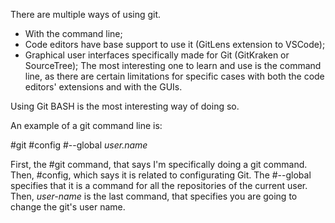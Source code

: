 There are multiple ways of using git.

- With the command line;
- Code editors have base support to use it (GitLens extension to VSCode);
- Graphical user interfaces specifically made for Git (GitKraken or SourceTree);
The most interesting one to learn and use is the command line, as there are certain limitations for specific cases with both the code editors' extensions and with the GUIs.

Using Git BASH is the most interesting way of doing so.

An example of a git command line is:

#git #config #--global _user.name_

First, the #git command, that says I'm specifically doing a git command. Then, #config, which says it is related to configurating Git. The #--global specifies that it is a command for all the repositories of the current user. Then, _user-name_ is the last command, that specifies you are going to change the git's user name. 